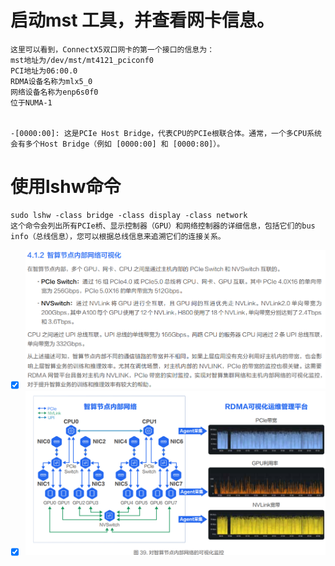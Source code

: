 # 启动mst 工具，并查看网卡信息。
```
这里可以看到，ConnectX5双口网卡的第一个接口的信息为：
mst地址为/dev/mst/mt4121_pciconf0
PCI地址为06:00.0
RDMA设备名称为mlx5_0
网络设备名称为enp6s0f0
位于NUMA-1


-[0000:00]: 这是PCIe Host Bridge，代表CPU的PCIe根联合体。通常，一个多CPU系统会有多个Host Bridge（例如 [0000:00] 和 [0000:80]）。

```
# 使用lshw命令
```
sudo lshw -class bridge -class display -class network
这个命令会列出所有PCIe桥、显示控制器（GPU）和网络控制器的详细信息，包括它们的bus info（总线信息），您可以根据总线信息来追溯它们的连接关系。
```



- [x] ![image](https://github.com/wangyd1988/AI-learning/blob/main/images/rdma-gpu-cpu-1.png)
- [x] ![image](https://github.com/wangyd1988/AI-learning/blob/main/images/rdma-gpu-cpu-2.png)